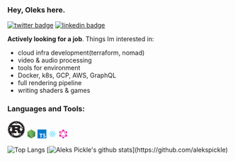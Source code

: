 ### Hey, Oleks here.

[![twitter badge](https://img.shields.io/badge/twitter-@AleksPickle-blue?style=flat-square&logo=twitter)](https://twitter.com/aleks_pickle) [![linkedin badge](https://img.shields.io/badge/linkedin-@Oleks-blue?style=flat-square&logo=linkedin)](https://www.linkedin.com/in/oleks-gnatovskyi/)


**Actively looking for a job**. Things Im interested in:
- cloud infra development(terraform, nomad)
- video & audio processing
- tools for environment
- Docker, k8s, GCP, AWS, GraphQL
- full rendering pipeline
- writing shaders & games

### Languages and Tools:  

<code><img height="40" src="https://raw.githubusercontent.com/github/explore/80688e429a7d4ef2fca1e82350fe8e3517d3494d/topics/rust/rust.png"></code>
<code><img height="20" src="https://raw.githubusercontent.com/github/explore/80688e429a7d4ef2fca1e82350fe8e3517d3494d/topics/nodejs/nodejs.png"></code>
<code><img height="20" src="https://raw.githubusercontent.com/github/explore/80688e429a7d4ef2fca1e82350fe8e3517d3494d/topics/typescript/typescript.png"></code>
<code><img height="20" src="https://raw.githubusercontent.com/github/explore/80688e429a7d4ef2fca1e82350fe8e3517d3494d/topics/react/react.png"></code>
<code><img height="20" src="https://raw.githubusercontent.com/github/explore/5c058a388828bb5fde0bcafd4bc867b5bb3f26f3/topics/graphql/graphql.png"></code>

![Top Langs](https://github-readme-stats.vercel.app/api/top-langs/?username=alekspickle&count_private=true&show_icons=true&theme=synthwave&layout=compact)
[![Aleks Pickle's github stats](https://github-readme-stats.vercel.app/api?username=alekspickle&show_icons=true&include_all_commits=true&hide=stars&count_private=true&theme=synthwave&layout=compact")](https://github.com/alekspickle)

